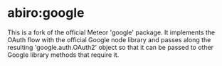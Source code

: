 # abiro:google

This is a fork of the official Meteor 'google' package. It implements the OAuth flow with the official Google node library and passes along the resulting 'google.auth.OAuth2' object so that it can be passed to other Google library methods that require it.